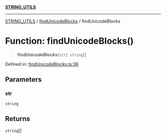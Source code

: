 [**STRING_UTILS**](../../README.md)

***

[STRING_UTILS](../../README.md) / [findUnicodeBlocks](../README.md) / findUnicodeBlocks

# Function: findUnicodeBlocks()

> **findUnicodeBlocks**(`str`): `string`[]

Defined in: [findUnicodeBlocks.ts:36](https://github.com/dailker/everyutil/blob/b267f20aec6acc544994839192032069b76d5a4b/src/string/findUnicodeBlocks.ts#L36)

## Parameters

### str

`string`

## Returns

`string`[]
